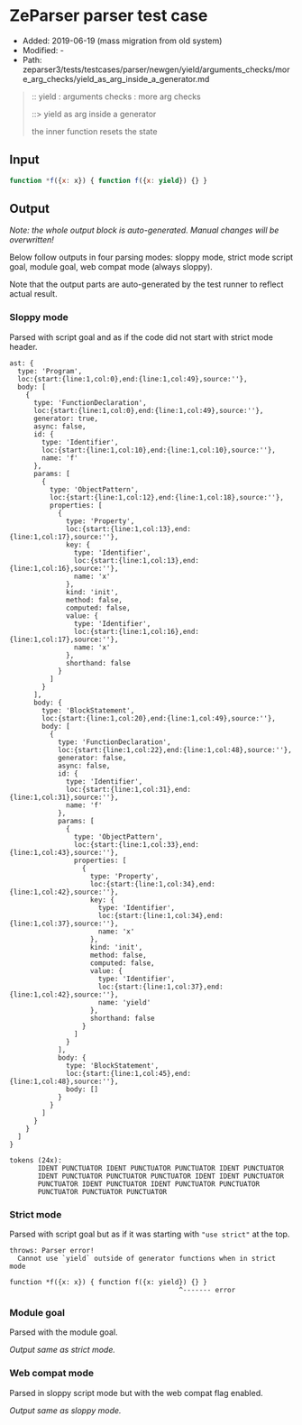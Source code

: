 # ZeParser parser test case

- Added: 2019-06-19 (mass migration from old system)
- Modified: -
- Path: zeparser3/tests/testcases/parser/newgen/yield/arguments_checks/more_arg_checks/yield_as_arg_inside_a_generator.md

> :: yield : arguments checks : more arg checks
>
> ::> yield as arg inside a generator
>
> the inner function resets the state

## Input

`````js
function *f({x: x}) { function f({x: yield}) {} }
`````

## Output

_Note: the whole output block is auto-generated. Manual changes will be overwritten!_

Below follow outputs in four parsing modes: sloppy mode, strict mode script goal, module goal, web compat mode (always sloppy).

Note that the output parts are auto-generated by the test runner to reflect actual result.

### Sloppy mode

Parsed with script goal and as if the code did not start with strict mode header.

`````
ast: {
  type: 'Program',
  loc:{start:{line:1,col:0},end:{line:1,col:49},source:''},
  body: [
    {
      type: 'FunctionDeclaration',
      loc:{start:{line:1,col:0},end:{line:1,col:49},source:''},
      generator: true,
      async: false,
      id: {
        type: 'Identifier',
        loc:{start:{line:1,col:10},end:{line:1,col:10},source:''},
        name: 'f'
      },
      params: [
        {
          type: 'ObjectPattern',
          loc:{start:{line:1,col:12},end:{line:1,col:18},source:''},
          properties: [
            {
              type: 'Property',
              loc:{start:{line:1,col:13},end:{line:1,col:17},source:''},
              key: {
                type: 'Identifier',
                loc:{start:{line:1,col:13},end:{line:1,col:16},source:''},
                name: 'x'
              },
              kind: 'init',
              method: false,
              computed: false,
              value: {
                type: 'Identifier',
                loc:{start:{line:1,col:16},end:{line:1,col:17},source:''},
                name: 'x'
              },
              shorthand: false
            }
          ]
        }
      ],
      body: {
        type: 'BlockStatement',
        loc:{start:{line:1,col:20},end:{line:1,col:49},source:''},
        body: [
          {
            type: 'FunctionDeclaration',
            loc:{start:{line:1,col:22},end:{line:1,col:48},source:''},
            generator: false,
            async: false,
            id: {
              type: 'Identifier',
              loc:{start:{line:1,col:31},end:{line:1,col:31},source:''},
              name: 'f'
            },
            params: [
              {
                type: 'ObjectPattern',
                loc:{start:{line:1,col:33},end:{line:1,col:43},source:''},
                properties: [
                  {
                    type: 'Property',
                    loc:{start:{line:1,col:34},end:{line:1,col:42},source:''},
                    key: {
                      type: 'Identifier',
                      loc:{start:{line:1,col:34},end:{line:1,col:37},source:''},
                      name: 'x'
                    },
                    kind: 'init',
                    method: false,
                    computed: false,
                    value: {
                      type: 'Identifier',
                      loc:{start:{line:1,col:37},end:{line:1,col:42},source:''},
                      name: 'yield'
                    },
                    shorthand: false
                  }
                ]
              }
            ],
            body: {
              type: 'BlockStatement',
              loc:{start:{line:1,col:45},end:{line:1,col:48},source:''},
              body: []
            }
          }
        ]
      }
    }
  ]
}

tokens (24x):
       IDENT PUNCTUATOR IDENT PUNCTUATOR PUNCTUATOR IDENT PUNCTUATOR
       IDENT PUNCTUATOR PUNCTUATOR PUNCTUATOR IDENT IDENT PUNCTUATOR
       PUNCTUATOR IDENT PUNCTUATOR IDENT PUNCTUATOR PUNCTUATOR
       PUNCTUATOR PUNCTUATOR PUNCTUATOR
`````

### Strict mode

Parsed with script goal but as if it was starting with `"use strict"` at the top.

`````
throws: Parser error!
  Cannot use `yield` outside of generator functions when in strict mode

function *f({x: x}) { function f({x: yield}) {} }
                                          ^------- error
`````


### Module goal

Parsed with the module goal.

_Output same as strict mode._

### Web compat mode

Parsed in sloppy script mode but with the web compat flag enabled.

_Output same as sloppy mode._
